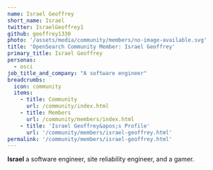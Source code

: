 ```yaml
---
name: Israel Geoffrey
short_name: Israel
twitter: IsraelGeoffrey1
github: geoffrey1330
photo: '/assets/media/community/members/no-image-available.svg'
title: 'OpenSearch Community Member: Israel Geoffrey'
primary_title: Israel Geoffrey
personas:
  - osci
job_title_and_company: "A software engineer"
breadcrumbs:
  icon: community
  items:
    - title: Community
      url: /community/index.html
    - title: Members
      url: /community/members/index.html
    - title: 'Israel Geoffrey&apos;s Profile'
      url: '/community/members/israel-geoffrey.html'
permalink: '/community/members/israel-geoffrey.html'
---
```


**Israel**  a software engineer, site reliability engineer, and a gamer.
